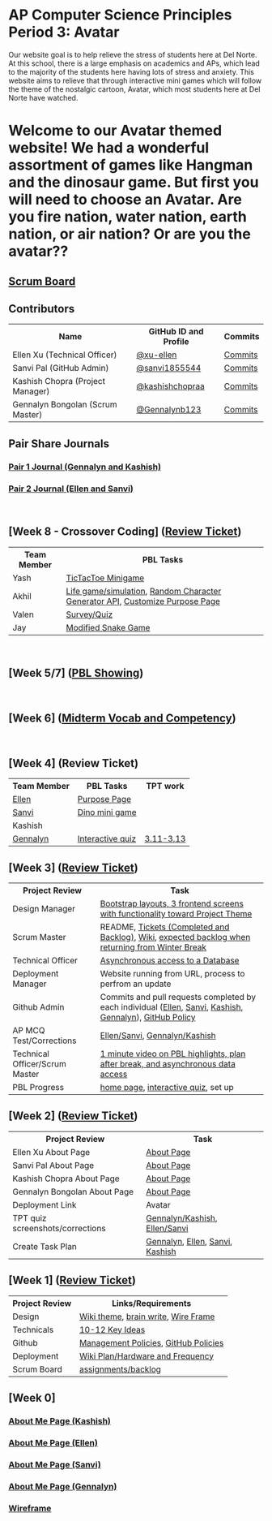 # AP Computer Science Principles Period 3: Avatar
Our website goal is to help relieve the stress of students here at Del Norte. At this school, there is a large emphasis on academics and APs, which lead to the majority of the students here having lots of stress and anxiety. This website aims to relieve that through interactive mini games which will follow the theme of the nostalgic cartoon, Avatar, which most students here at Del Norte have watched.
# Welcome to our Avatar themed website! We had a wonderful assortment of games like Hangman and the dinosaur game. But first you will need to choose an Avatar. Are you fire nation, water nation, earth nation, or air nation? Or are you the avatar??
## [Scrum Board](https://github.com/sanvi1855544/p3-avatar/projects/1)


## Contributors
<table>
   <tr>
    <th>Name</th>
    <th>GitHub ID and Profile</th>
    <th>Commits</th>
   </tr>
   <tr>
    <td>Ellen Xu (Technical Officer)</td>
    <td> <a href="https://github.com/xu-ellen">@xu-ellen</a></td>
    <td><a href="https://github.com/sanvi1855544/p3-avatar/commits/main?author=xu-ellen">Commits</a></td>
  </tr>
  <tr>
    <td>Sanvi Pal (GitHub Admin)</td>
    <td> <a href="https://github.com/sanvi1855544">@sanvi1855544</a></td>
    <td><a href="https://github.com/sanvi1855544/p3-avatar/commits?author=sanvi1855544">Commits</a></td>
  </tr>
  <tr>
    <td>Kashish Chopra (Project Manager)</td>
    <td> <a href="https://github.com/kashishchopraa">@kashishchopraa</a></td>
    <td><a href="https://github.com/sanvi1855544/p3-avatar/commits?author=kashishchopraa">Commits</a></td>
  </tr>
  <tr>
    <td>Gennalyn Bongolan (Scrum Master)</td>
    <td> <a href="https://github.com/Gennalynb123">@Gennalynb123</a></td>
    <td><a href="https://github.com/sanvi1855544/p3-avatar/commits?author=Gennalynb123">Commits</a></td>
  </tr>
  
</table>


## Pair Share Journals
### [Pair 1 Journal (Gennalyn and Kashish)](https://docs.google.com/document/d/1Vq5dNQy-iN9p6DGT1PZSG1VUp3FRJ_72Pq5ppDtPAwg/edit?usp=sharing)
### [Pair 2 Journal (Ellen and Sanvi)](https://docs.google.com/document/d/1pSAqPrdru8p5v9sU7csL_tyJAvifw9apmTwlzlhcn08/edit?usp=sharing)

<br>


## [Week 8 - Crossover Coding] ([Review Ticket](https://github.com/sanvi1855544/p3-avatar/issues/37))

<table>
   <tr>
    <th>Team Member</th>
    <th>PBL Tasks</th>
   </tr>
   <tr>
    <td> Yash</a> </td>
    <td> <a href="https://github.com/sanvi1855544/p3-avatar/issues/34">TicTacToe Minigame</a> </td>
  </tr>
  <tr>
    <td> Akhil </td>
    <td> <a href="https://github.com/sanvi1855544/p3-avatar/issues/35">Life game/simulation</a>, <a href="https://github.com/sanvi1855544/p3-avatar/issues/39">Random Character Generator API</a>, <a href="https://github.com/sanvi1855544/p3-avatar/issues/40">Customize Purpose Page</a>  </td>
  </tr>
  <tr>
    <td> Valen </td>
    <td> <a href="https://github.com/sanvi1855544/p3-avatar/issues/38">Survey/Quiz</a> </td>
  </tr>
  <tr>
    <td> Jay </td>
    <td> <a href="https://github.com/sanvi1855544/p3-avatar/issues/33">Modified Snake Game</a> </td>
  </tr>
  
</table>

<br>

## [Week 5/7] ([PBL Showing](https://github.com/sanvi1855544/p3-avatar/issues/32))

<br>

## [Week 6] ([Midterm Vocab and Competency](https://github.com/sanvi1855544/p3-avatar/wiki/Midterm-Vocab-and-Competency))

<br>

## [Week 4] (Review Ticket)

<table>
   <tr>
    <th>Team Member</th>
    <th>PBL Tasks</th>
    <th>TPT work</th>
   </tr>
   <tr>
    <td> <a href="https://github.com/sanvi1855544/p3-avatar/issues/29">Ellen</a> </td>
    <td> <a href="https://github.com/sanvi1855544/p3-avatar/issues/11">Purpose Page</a> </td>
    <td> </td>
  </tr>
  <tr>
    <td> <a href="https://github.com/sanvi1855544/p3-avatar/issues/30">Sanvi</a> </td>
    <td> <a href="https://github.com/sanvi1855544/p3-avatar/issues/7">Dino mini game</a> </td>
    <td> </td>
  </tr>
  <tr>
    <td>Kashish</td>
    <td> </td>
    <td> </td>
  </tr>
  <tr>
    <td> <a href="https://github.com/sanvi1855544/p3-avatar/issues/28">Gennalyn</a> </td>
    <td> <a href="https://github.com/sanvi1855544/p3-avatar/issues/13">Interactive quiz</a> </td>
    <td> <a href="https://docs.google.com/document/d/1s6uUgKyedjpPG2DwHhsHjr2WEZRqRd9O6cMToFS9grg/edit?usp=sharing">3.11-3.13</a> </td>
  </tr>
  
</table>

## [Week 3] ([Review Ticket](https://github.com/sanvi1855544/p3-avatar/issues/24))

<table>
   <tr>
    <th>Project Review</th>
    <th>Task</th>
   </tr>
   <tr>
    <td>Design Manager</td>
    <td> <a href="https://github.com/sanvi1855544/p3-avatar/issues/25">Bootstrap layouts, 3 frontend screens with functionality toward Project Theme</a></td>
  </tr>
  <tr>
    <td>Scrum Master</td>
    <td> README, <a href="https://github.com/sanvi1855544/p3-avatar/projects/1">Tickets (Completed and Backlog)</a>, <a href="https://github.com/sanvi1855544/p3-avatar/wiki">Wiki</a>, <a href="https://github.com/sanvi1855544/p3-avatar/projects/1#column-16864588">expected backlog when returning from Winter Break</a></td>
  </tr>
  <tr>
    <td>Technical Officer</td>
    <td> <a href="https://github.com/sanvi1855544/p3-avatar/issues/26">Asynchronous access to a Database</a></td>
  </tr>
  <tr>
    <td>Deployment Manager</td>
    <td>Website running from URL, process to perfrom an update</td>
  </tr>
  <tr>
    <td>Github Admin</td>
    <td>Commits and pull requests completed by each individual (<a href="https://github.com/sanvi1855544/p3-avatar/commits/main?author=xu-ellen">Ellen</a>, <a href="https://github.com/sanvi1855544/p3-avatar/commits?author=sanvi1855544">Sanvi</a>, <a href="https://github.com/sanvi1855544/p3-avatar/commits?author=kashishchopraa">Kashish</a>,  <a href="https://github.com/sanvi1855544/p3-avatar/commits?author=Gennalynb123">Gennalyn</a>), <a href="https://github.com/sanvi1855544/p3-avatar/wiki/Github-Policy">GitHub Policy</a></td>
  </tr>
  <tr>
    <td>AP MCQ Test/Corrections</td>
    <td><a href="https://docs.google.com/document/d/1pSAqPrdru8p5v9sU7csL_tyJAvifw9apmTwlzlhcn08/edit?usp=sharing">Ellen/Sanvi</a>, <a href="https://docs.google.com/document/d/1Vq5dNQy-iN9p6DGT1PZSG1VUp3FRJ_72Pq5ppDtPAwg/edit?usp=sharing">Gennalyn/Kashish</a></td>
  </tr>
  <tr>
    <td>Technical Officer/Scrum Master</td>
    <td><a href="https://www.loom.com/share/9c17256e5d8c4fb391af572cfc06559e">1 minute video on PBL highlights, plan after break, and asynchronous data access</a></td>
  </tr>
  <tr>
    <td>PBL Progress</td>
    <td><a href="https://github.com/sanvi1855544/p3-avatar/issues/10">home page</a>, <a href="https://github.com/sanvi1855544/p3-avatar/issues/13">interactive quiz</a>, set up</td>
  </tr>
  
</table>

## [Week 2] ([Review Ticket](https://github.com/sanvi1855544/p3-avatar/issues/16))

<table>
   <tr>
    <th>Project Review</th>
    <th>Task</th>
   </tr>
   <tr>
    <td>Ellen Xu About Page</td>
    <td> <a href="https://github.com/sanvi1855544/p3-avatar/issues/2">About Page</a></td>
  </tr>
   <tr>
    <td>Sanvi Pal About Page</td>
    <td> <a href="https://github.com/sanvi1855544/p3-avatar/issues/3">About Page</a></td>
  </tr>
   <tr>
    <td>Kashish Chopra About Page</td>
    <td> <a href="https://github.com/sanvi1855544/p3-avatar/issues/4">About Page</a></td>
  </tr>
   <tr>
    <td>Gennalyn Bongolan About Page</td>
    <td> <a href="https://github.com/sanvi1855544/p3-avatar/issues/1">About Page</a></td>
  </tr>
   <tr>
    <td>Deployment Link</td>
    <td> Avatar </td>
  </tr>
   <tr>
    <td>TPT quiz screenshots/corrections</td>
    <td> <a href="https://docs.google.com/document/d/1Vq5dNQy-iN9p6DGT1PZSG1VUp3FRJ_72Pq5ppDtPAwg/edit?usp=sharing">Gennalyn/Kashish</a>, <a href="https://docs.google.com/document/d/1pSAqPrdru8p5v9sU7csL_tyJAvifw9apmTwlzlhcn08/edit?usp=sharing">Ellen/Sanvi</a> </td>
  </tr>
   <tr>
    <td>Create Task Plan</td>
    <td> <a href="https://docs.google.com/document/d/13ZNmSCC5W7jhd1W1TpFOIpgeJjYzPF5GXYxsItYlnfc/edit?usp=sharing">Gennalyn</a>, <a href="https://docs.google.com/document/d/1pSAqPrdru8p5v9sU7csL_tyJAvifw9apmTwlzlhcn08/edit#bookmark=id.56rkhuyb3tx8">Ellen</a>, <a href="https://docs.google.com/document/d/1pSAqPrdru8p5v9sU7csL_tyJAvifw9apmTwlzlhcn08/edit#bookmark=id.56rkhuyb3tx8">Sanvi</a>, <a href="https://docs.google.com/document/d/1lUqeRgP5vvp7QLuatTVv3ZAEiODlQDbyJHboeLtl2iQ/edit?usp=sharing">Kashish</a> </td>
  </tr>
  
</table>

## [Week 1] ([Review Ticket](https://github.com/sanvi1855544/p3-avatar/issues/14))

<table>
   <tr>
    <th>Project Review</th>
    <th>Links/Requirements</th>
   </tr>
   <tr>
    <td>Design</td>
    <td> <a href="https://github.com/sanvi1855544/p3-avatar/wiki/Wiki-Theme">Wiki theme</a>, <a href="https://github.com/sanvi1855544/p3-avatar/wiki/Brainwrites-for-website">brain write</a>, <a href="https://github.com/sanvi1855544/p3-avatar/issues/5">Wire Frame</a></td>
  </tr>
   <tr>
    <td>Technicals</td>
    <td> <a href="https://github.com/sanvi1855544/p3-avatar/wiki/10-to-12-Key-Ideas">10-12 Key Ideas</a></td>
  </tr>
   <tr>
    <td>Github</td>
    <td> <a href="https://github.com/sanvi1855544/p3-avatar/wiki/Management-Plan">Management Policies</a>, <a href="https://github.com/sanvi1855544/p3-avatar/wiki/Github-Policy">GitHub Policies</a></td>
  </tr>
   <tr>
    <td>Deployment</td>
    <td> <a href="https://github.com/sanvi1855544/p3-avatar/wiki/Deployment-Plan">Wiki Plan/Hardware and Frequency</a></td>
  </tr>
  <tr>
    <td>Scrum Board</td>
    <td> <a href="https://github.com/sanvi1855544/p3-avatar/projects/1">assignments/backlog</a></td>
  </tr>

</table>


## [Week 0]
### [About Me Page (Kashish)](https://github.com/sanvi1855544/p3-avatar/issues/4)
### [About Me Page (Ellen)](https://github.com/sanvi1855544/p3-avatar/issues/2)
### [About Me Page (Sanvi)](https://github.com/sanvi1855544/p3-avatar/issues/3)
### [About Me Page (Gennalyn)](https://github.com/sanvi1855544/p3-avatar/issues/1)
### [Wireframe](https://github.com/sanvi1855544/p3-avatar/issues/5)




